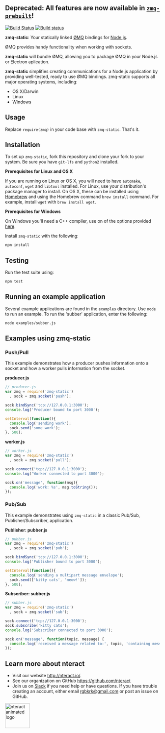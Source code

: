 ## Deprecated: All features are now available in [`zmq-prebuilt`](https://github.com/nteract/zmq-prebuilt)!

[![Build Status](https://travis-ci.org/nteract/zmq-static.svg?branch=master)](https://travis-ci.org/nteract/zmq-static)
[![Build status](https://ci.appveyor.com/api/projects/status/mos911y2mq3a7ag5?svg=true)](https://ci.appveyor.com/project/nteract/zmq-static)

**zmq-static**: Your statically linked [ØMQ](http://www.zeromq.org/)
bindings for [Node.js](https://nodejs.org/en/).

ØMQ provides handy functionality when working with sockets.

**zmq-static** will bundle ØMQ, allowing you to package ØMQ in your Node.js
or Electron aplication.


**zmq-static** simplifies creating communications for a Node.js
application by providing well-tested, ready to use ØMQ bindings.
zmq-static supports all major operating systems, including:

* OS X/Darwin
* Linux
* Windows


## Usage

Replace `require(zmq)` in your code base with `zmq-static`. That's it.

## Installation

To set up `zmq-static`, fork this repository and
clone your fork to your system. Be sure you have `git-lfs` and `python2` installed.


**Prerequisites for Linux and OS X**

If you are running on Linux or OS X, you will need to have `automake`,
`autoconf`, `wget` and `libtool` installed. For Linux, use your distribution's
package manager to install. On OS X, these can be installed using
[Homebrew](http://brew.sh) and using the Homebrew command `brew install`
command. For example, install `wget` with `brew install wget`.

**Prerequisites for Windows**

On Windows you'll need a C++ compiler, use on of the options provided
[here](https://github.com/Microsoft/nodejs-guidelines/blob/master/windows-environment.md#prerequisites).

Install `zmq-static` with the following:

```bash
npm install
```

## Testing

Run the test suite using:

```bash
npm test
```

## Running an example application

Several example applications are found in the `examples` directory. Use
`node` to run an example. To run the 'subber' application, enter the
following:

```bash
node examples/subber.js
```


## Examples using zmq-static

### Push/Pull

This example demonstrates how a producer pushes information onto a
socket and how a worker pulls information from the socket.

**producer.js**

```js
// producer.js
var zmq = require('zmq-static')
  , sock = zmq.socket('push');

sock.bindSync('tcp://127.0.0.1:3000');
console.log('Producer bound to port 3000');

setInterval(function(){
  console.log('sending work');
  sock.send('some work');
}, 500);
```

**worker.js**

```js
// worker.js
var zmq = require('zmq-static')
  , sock = zmq.socket('pull');

sock.connect('tcp://127.0.0.1:3000');
console.log('Worker connected to port 3000');

sock.on('message', function(msg){
  console.log('work: %s', msg.toString());
});
```

### Pub/Sub

This example demonstrates using `zmq-static` in a classic Pub/Sub,
Publisher/Subscriber, application.

**Publisher: pubber.js**

```js
// pubber.js
var zmq = require('zmq-static')
  , sock = zmq.socket('pub');

sock.bindSync('tcp://127.0.0.1:3000');
console.log('Publisher bound to port 3000');

setInterval(function(){
  console.log('sending a multipart message envelope');
  sock.send(['kitty cats', 'meow!']);
}, 500);
```

**Subscriber: subber.js**

```js
// subber.js
var zmq = require('zmq-static')
  , sock = zmq.socket('sub');

sock.connect('tcp://127.0.0.1:3000');
sock.subscribe('kitty cats');
console.log('Subscriber connected to port 3000');

sock.on('message', function(topic, message) {
  console.log('received a message related to:', topic, 'containing message:', message);
});
```

## Learn more about nteract

- Visit our website http://nteract.io/.
- See our organization on GitHub https://github.com/nteract
- Join us on [Slack](http://slack.nteract.in/) if you need help or have
  questions. If you have trouble creating an account, either
  email rgbkrk@gmail.com or post an issue on GitHub.

<img src="https://cloud.githubusercontent.com/assets/836375/15271096/98e4c102-19fe-11e6-999a-a74ffe6e2000.gif" alt="nteract animated logo" height="80px" />
